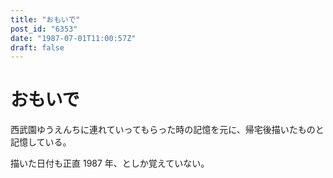 ```yaml
---
title: "おもいで"
post_id: "6353"
date: "1987-07-01T11:00:57Z"
draft: false
---
```


# おもいで

西武園ゆうえんちに連れていってもらった時の記憶を元に、帰宅後描いたものと記憶している。

描いた日付も正直 1987 年、としか覚えていない。
